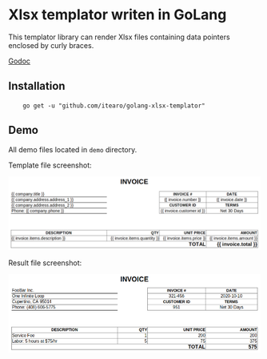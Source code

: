 # Xlsx templator writen in GoLang

This templator library can render Xlsx files containing data pointers enclosed by curly braces.

[Godoc](https://godoc.org/github.com/itearo/golang-xlsx-templator)

## Installation

```
    go get -u "github.com/itearo/golang-xlsx-templator"
```

## Demo

All demo files located in `demo` directory.

Template file screenshot:

![Report template](https://github.com/iTearo/golang-xlsx-templator/raw/main/demo/screenshot_report_template.png)

Result file screenshot:

![Result report](https://github.com/iTearo/golang-xlsx-templator/raw/main/demo/screenshot_report_result.png)
